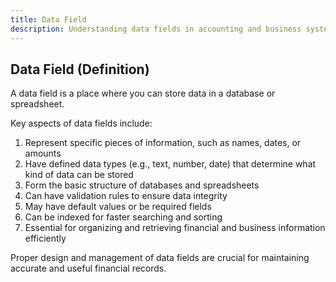 ```yaml
---
title: Data Field
description: Understanding data fields in accounting and business systems
---
```

## Data Field (Definition)
A data field is a place where you can store data in a database or spreadsheet.

Key aspects of data fields include:
1. Represent specific pieces of information, such as names, dates, or amounts
2. Have defined data types (e.g., text, number, date) that determine what kind of data can be stored
3. Form the basic structure of databases and spreadsheets
4. Can have validation rules to ensure data integrity
5. May have default values or be required fields
6. Can be indexed for faster searching and sorting
7. Essential for organizing and retrieving financial and business information efficiently

Proper design and management of data fields are crucial for maintaining accurate and useful financial records.